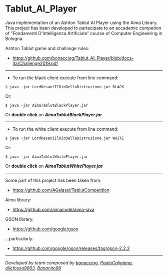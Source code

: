 # Tablut_AI_Player

Java implementation of an Ashton Tablut AI Player using the Aima Library. This project has been developed to partecipate to an accademic competion of "Fondamenti D'Intelligenza Artificiale" course of Computer Engineering in Bologna.

Ashton Tablut game and challange rules:

  - https://github.com/bonacciog/Tablut_AI_Player/blob/docs-ita/Challenge2019.pdf


- - -

  - To run the black client execute from line command:
  
```
$ java -jar LordKesaniIlDioDellaDistruzione.jar BLACK
```

Or:
      
    $ java -jar AimaTablutBlackPlayer.jar 
      
Or **double click** on ***AimaTablutBlackPlayer.jar***

- - -

  - To run the white client execute from line command:
 ```
$ java -jar LordKesaniIlDioDellaDistruzione.jar WHITE 
 ```
Or:
``` 
$ java -jar AimaTablutWhitePlayer.jar 
```
Or **double click** on ***AimaTablutWhitePlayer.jar***

- - -

Some part of this project has been taken from:

  - https://github.com/AGalassi/TablutCompetition

Aima library:

  - https://github.com/aimacode/aima-java



GSON library:
  - https://github.com/google/gson

...particularly:

  - https://github.com/google/gson/releases/tag/gson-2.2.2



- - -

_Developed by team composed by [bonacciog](https://github.com/bonacciog), [PaoloCaligiana](https://github.com/PaoloCaligiana), [allefossa9663](https://github.com/allefossa9663), [Bananito96](https://github.com/Bananito96)_

